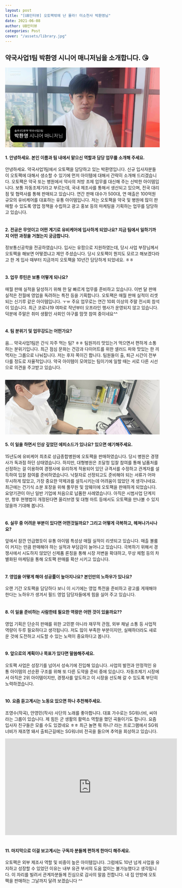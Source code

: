 ```yaml
---
layout: post
title: "[UB인터뷰] 오토팩밖에 난 몰라! 미소천사 박환영님"
date: 2021-06-08
author: UB인터뷰
categories: Post
cover: "/assets/library.jpg"
---
```



## 약국사업1팀 박환영 시니어 매니저님을 소개합니다. 😘
![](/assets/posting/20210608/5.png)


#### 1. 안녕하세요. 본인 이름과 팀 내에서 맡으신 역할과 담당 업무를 소개해 주세요.
안녕하세요. 약국사업1팀에서 오토팩을 담당하고 있는 박환영입니다. 신규 입사자분들이 오토팩에 대해서 생소할 수 있기에 먼저 아이템에 대해서 간략히 소개해 드리겠습니다.
오토팩은 약국 또는 병원에서 약사의 처방 조제 업무를 대신해 주는 신박한 아이템입니다.
보통 자동조제기라고 부르는데, 국내 제조사를 통해서 생산되고 있으며, 전국 대리점 및 협력사를 통해 판매되고 있습니다.
연간 판매 대수가 500대, 연 매출은 100억원 규모의 유비케어를 대표하는 유통 아이템입니다.
저는 오토팩을 약국 및 병원에 많이 판매할 수 있도록 영업 정책을 수립하고 광고 홍보 등의 마케팅을 기획하는 업무를 담당하고 있습니다.
<br><br>

#### 2. 전공은 무엇이고 어떤 계기로 유비케어에 입사하게 되었나요? 지금 팀에서 일하기까지 어떤 과정을 거쳤는지 궁금합니다.
정보통신공학을 전공하였습니다. 입사는 유팜으로 지원하였는데, 당시 사업 부장님께서 오토팩을 해보면 어떻겠냐고 제안 주셨습니다. 당시 오토팩이 뭔지도 모르고 해보겠다라고 한 게 입사 때부터 지금까지 오토팩을 10년간 담당하게 되었네요. ㅎㅎ
<br><br>

#### 3. 업무 루틴은 보통 어떻게 되나요?
매월 판매 실적을 달성하기 위해 한 달 빠르게 업무를 준비하고 있습니다. 이번 달 판매 실적은 전월에 영업을 독려하는 특전 등을 기획합니다. 오토팩은 매월 판매 실적이 리셋되는 신기루 같은 아이템입니다. ㅜㅠ
주요 업무로는 연간 10회 이상의 주말 전시회 참석이 있습니다. 최근 코로나19 여파로 작년부터 오프라인 행사가 운영되지 않고 있습니다. 덕분에 주말은 취미 생활인 사회인 야구를 맘껏 참여 중이네요^^
<br><br>

#### 4. 팀 분위기 및 업무강도는 어떤가요?
음… 약국사업1팀은 간식 자주 먹는 팀? ㅎㅎ 팀원끼리 맛있는거 먹으면서 편하게 소통하는 분위기입니다. 최근 점심 문화는 건강과 다이어트를 위한 샐러드 파와 맛있는 한 끼 먹자는 그룹으로 나눠집니다. 저는 후자 쪽이긴 합니다. 팀원들이 출, 퇴근 시간이 전부 다를 정도로 자율적입니다. 약국 아이템이 모여있는 팀이기에 일할 때는 서로 다른 시선으로 의견을 주고받고 있습니다.
<br><br>

![](/assets/posting/20210608/6.png)
#### 5. 이 일을 하면서 인상 깊었던 에피소드가 있나요? 있으면 얘기해주세요.
15년도에 유비케어 최초로 상급종합병원에 오토팩을 판매하였습니다. 당시 병원은 경쟁사가 독과점 하던 상태였습니다. 하지만, 대형병원은 조달청 입찰 참여를 통해 납품처를 선정하는 걸 이용하여 경쟁사에 유리하게 적용되어 있던 규격서를 수정하고 관계자를 설득하여 입찰 참여를 준비하였습니다. 낙찰자로 선정되고도 준비해야 되는 서류가 어마 무시하게 많았고, 가장 중요한 약제과를 설득시키는데 어려움이 많았던 게 생각나네요.
최근에는 건기식 소분 포장을 위해 풀무원 및 암웨이에 오토팩을 판매하게 되었습니다.
요양기관이 아닌 일반 기업에 처음으로 납품한 사례였습니다. 아직은 시범사업 단계지만, 향후 현행법이 개정된다면 올리브영 및 대형 마트 등에서도 오토팩을 만나볼 수 있지 않을까 기대해 봅니다.
<br><br>

#### 6. 실무 중 어려운 부분이 있다면 어떤것일까요? 그리고 어떻게 극복하고, 헤쳐나가시나요?
앞에서 잠깐 언급했듯이 유통 아이템 특성상 매월 실적이 리셋되고 있습니다. 매출 볼륨이 커지는 만큼 판매해야 하는 실적과 부담감이 늘어나고 있습니다.
극복하기 위해서 경쟁사에서 시도하지 않았던 신제품 론칭을 통해 시장 저변을 확대하고, 무상 체험 등의 차별화된 마케팅을 통해 오토팩 판매를 확산 시키고 있습니다.
<br><br>

#### 7. 영업을 어떻게 해야 성공률이 높아지나요? 본인만의 노하우가 있나요?
오랜 기간 오토팩을 담당하다 보니 이 시기에는 영업 특전을 준비하고 광고를 게재해야 한다는 노하우가 생겨서 필드 영업 담당자들에게 힘을 실어 주고 있습니다.
<br><br>

#### 8. 이 일을 준비하는 사람한테 필요한 역량은 어떤 것이 있을까요??
영업 기획은 단순히 판매를 위한 고민뿐 아니라 재무적 관점, 외부 채널 소통 등 사업적 역량이 두루 필요하다고 생각됩니다. 저도 많이 부족한 부분이지만, 실패하더라도 새로운 것에 도전하고 시도할 수 있는 노력이 중요하다고 봅니다.
<br><br>

#### 9. 앞으로의 계획이나 목표가 있다면 말씀해주세요.
오토팩 사업은 성장기를 넘어서 성숙기에 진입해 있습니다. 사업의 발전과 안정적인 유통 아이템의 선순환 구조를 위해 또 다른 도약을 준비 중에 있습니다. 자동조제기 시장에서 아직은 2위 아이템이지만, 경쟁사를 앞도하고 이 시장을 선도해 갈 수 있도록 부단히 노력하겠습니다.
<br><br>

#### 10. 요즘 듣고계시는 노동요 있으면 하나 추천해주세요.
조영수(작곡), 안영민(작사) 사단의 노래를 좋아합니다. 대표 가수로는 SG워너비, 씨야라는 그룹이 있습니다. 제 힘든 군 생활의 활력소 역할을 했던 곡들이기도 합니다. 요즘 입사자 친구들은 모를 수도 있겠네요 ㅎㅎ
최근 놀면 뭐 하니? 라는 프로그램에서 SG워너비가 재조명 돼서 출퇴근길에는 SG워너비 전곡을 들으며 추억을 회상하고 있습니다.
<iframe width="560" height="315" src="https://www.youtube.com/embed/UgMYA2NDRoQ" title="YouTube video player" frameborder="0" allow="accelerometer; autoplay; clipboard-write; encrypted-media; gyroscope; picture-in-picture" allowfullscreen></iframe>
<br><br>


#### 11. 마지막으로 이걸 보고계시는 구독자 분들께 편하게 한마디 해주세요.
오토팩은 외부 제조사 역할 및 비중이 높은 아이템입니다. 그럼에도 10년 넘게 사업을 유지하고 성장할 수 있었던 이유는 내부 유관 부서의 도움 없이는 불가능했다고 생각됩니다. 이 자리를 빌려서 관계자분들께 진심으로 감사의 말씀 전합니다. 내 집 안방에 오토팩을 판매하는 그날까지 달려 보겠습니다 ^^





